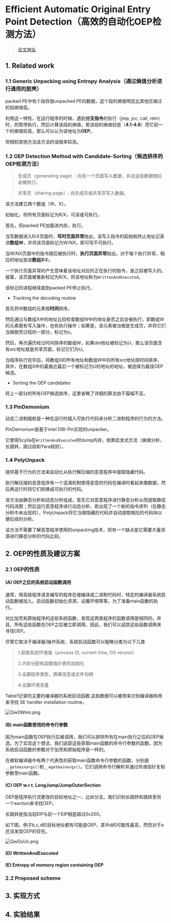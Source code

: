 # Efficient Automatic Original Entry Point Detection（高效的自动化OEP检测方法）

> [论文地址](https://pdfs.semanticscholar.org/ddaa/298a521e72d77d74380b71b079ce656b2efd.pdf)



## 1. Related work

### 1.1 Generic Unpacking using Entropy Analysis（通过熵值分析进行通用的脱壳）

packed PE中有个段存放unpacked PE的数据，这个段的熵值明显比其他压缩过的段熵值低。

利用这一特性，在运行程序的时候，遇到**分支指令**的执行（jmp, jcc, call, retn）时，则暂停执行，然后计算该段的熵值，若该段的熵值较低（**4.1-4.6**）而它前一个的熵值较高，那么可以认为该地址为**OEP**。

但相较其他方法该方法的误报率较高。

### 1.2 OEP Detection Method with Candidate-Sorting（候选排序的OEP检测方法）

> 生成页（generating page）: 向另一个页面写入数据，并且这些数据随后会被执行。
>
> 共享页（sharing page）: 向生成页或共享页写入数据。

该方法建立两个数组（W，X）。

初始化，将所有页面标记为R/X，可读或可执行。

首先，将packed PE加载进内存，执行。

当写数据进入R/X页面时，**写时页面异常**抛出，该写入指令的起始和终止地址记录进**数组W**，并将该页面标记为W/NX，即可写不可执行。

当W/NX页面中的指令随后被执行时，**执行页面异常**抛出。对于每个执行异常，相应的地址放进**数组X**中。

一个执行页面异常的产生意味着该地址对应的正在执行的指令，是之前被写入的。接着，该页面被重新标记为R/X。将该地址称为`WrittenAndExecuted`。

该标记的进程继续直到packed PE停止执行。

* Tracking the decoding routine

首先将W数组的元素按**时间**排序。

然后通过与数组X中的地址比较检查数组W中的地址是否之后会被执行，即数组W的元素既有写入操作，也有执行操作；如果是，该元素被当做是生成页，并将它们当做脱壳过程的一部分，标记为`U`。

然后，再次遍历经过时间排序的数组W，如果dst地址被标记为U，那么该页面含有src地址就是共享页面，标记它们为U。

当程序执行完毕后，将数组X的所有地址和数组W中的所有src地址按时间排序，其中，在数组X中的最接近最后一个被标记为U的地址的地址，被选择为最佳OEP候选。

* Sorting the OEP candidates

将上一部分的所有OEP候选排序，这里省略了详细的算法由于篇幅不足。

### 1.3 PinDemonium

动态二进制插桩是一种在运行时插入可执行代码来分析二进制程序的行为的方法。

PinDemonium是基于intel DBI-Pin实现的unpacker。

它使用Scylla在`WrittenAndExecuted`时dump内存，依靠启发式方法（熵值分析，长跳转，跳过段和Yara规则）。



### 1.4 PolyUnpack

提供基于行为的方法来自动化从执行解压缩的恶意程序中提取隐藏代码。

执行解压缩的恶意程序有一个混淆机制使得恶意的代码在编译时看起来像数据，然后再运行时将它们转换成可执行的代码。

该方法由静态分析和动态分析组成，首先它对恶意程序进行静态分析从而提取静态代码流图；然后运行恶意程序进行动态分析，若出现了一个新的指令序列（在静态分析中未出现的），PolyUnpack将它当做隐藏的代码并自动提取相应的代码块以便后续的分析。

该方法不需要了解恶意程序使用的unpacking技术，但有一个缺点是它需要大量资源进行静态分析的代码比较。

## 2. OEP的性质及建议方案

### 2.1 OEP的性质

#### (A) OEP之后的系统启动函数调用

通常，用高级程序语言编写的程序在被编译成二进制代码时，特定的编译器系统启动函数被加入。启动函数初始化资源，设置环境等等，为了准备main函数的执行。

对比加壳和原始程序的这些系统函数，发现这两类程序的函数调用是相同的。并且，所有这些函数在OEP之后被立即调用。因此，我们可以追踪这些函数调用来寻找OEP。

尽管它取决于编译器/操作系统，系统启动函数可以粗略分类为以下几类

> 1.获取系统环境值（process ID, current time, OS version）
>
> 2.内存分配和函数指针表的初始化
>
> 3.设置程序类型，屏幕信息或文件句柄
>
> 4.设置环境变量

Table1记录的主要的编译器的系统启动函数.这些数据可以被用来识别编译器和用来寻找 SE handler installation routine。

![Qw0Wmn.png](https://s2.ax1x.com/2019/12/09/Qw0Wmn.png)

#### (B) main函数使用的命令行参数

因为main函数在OEP执行后被调用，我们可以排除所有在main执行之后的OEP候选。为了实现这个想法，我们追踪这些获取main函数的命令行参数的函数，因为系统启动函数的参数对于加壳和原始程序是一样的。

在微软编译器中有两个代表性的获取main函数命令行参数的函数，分别是`__getmainargs()`和`__wgetmainargs()`。它们调用命令行解析并通过传递指针复制参数至main函数。

#### (C) OEP w.r.t. LongJump/JumpOuterSection

OEP是程序执行流更改的目标地址之一，比如分支。我们识别长跳转和跳转至另一个section来寻找OEP。

长跳转是指当前EIP与前一个EIP相差超过0x200。

如下图，例子b,c,d的目标地址都有可能是OEP，其中d的可能性最高，然而对于a还没发现OEP的存在。

![QwDuUx.png](https://s2.ax1x.com/2019/12/09/QwDuUx.png)

#### (D) WrittenAndExecuted

#### (E) Entropy of memory region containing OEP

### 2.2 Proposed scheme



## 3. 实现方式

## 4. 实验结果

